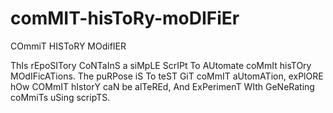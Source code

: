 # comMIT-hisToRy-moDIFiEr
COmmiT HISToRY MOdifIER

ThIs rEpoSITory CoNTaInS a siMpLE ScrIPt To AUtomate coMmIt hisTOry MOdIFicATions. The puRPose iS To teST GiT coMmIT aUtomATion, exPlORE hOw COMmIT hIstorY caN be alTeREd, And ExPerimenT WIth GeNeRating coMmiTs uSing scripTS.
